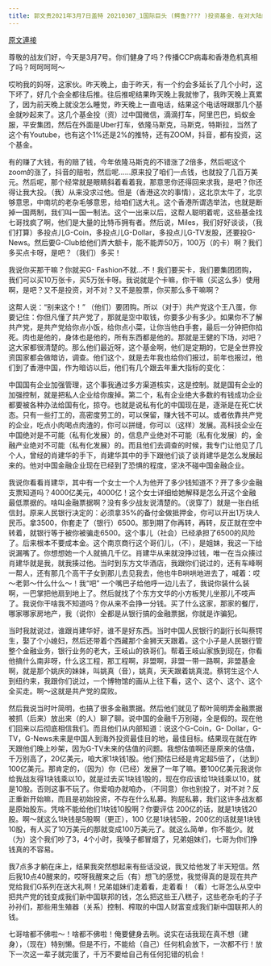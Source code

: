 ```yaml
---
title: 郭文贵2021年3月7日盖特 20210307_1国际巨头 (鳄鱼????￼)投资基金．在对大陆的金融市场价值．风险全面调查后．决定将投入大陆的资金撤出，可能部分????????????投入到我们G系列！一切都已经开始！
---
```


[原文連接](https://gnews.org/ThreadView/53480336)

尊敬的战友们好，今天是3月7号。你们健身了吗？传播CCP病毒和香港危机真相了吗？呵呵呵呵～


哎哟我的妈呀，这家伙。昨天晚上，由于昨天，有一个约会多延长了几个小时，这下坏了，好几个会全都往后推。往后推呢结果昨天晚上我就惨了，我昨天晚上真累了，因为前天晚上就没怎么睡觉，昨天晚上一直电话，结果这个电话呀跟那几个基金就吵起来了。这几个基金投（资）过中国微信，滴滴打车，阿里巴巴，蚂蚁金服，平安集团，然后在外面是Uber打车，依隆马斯克，马斯克，特斯拉，当然了这个有Youtube，也有这个1%还是2%的推特，还有ZOOM，抖音，都有投资，这个基金。


有的赚了大钱，有的赔了钱，今年依隆马斯克的不错涨了2倍多，然后呢这个zoom的涨了，抖音的赔啦，然后呢……原来投了咱们一点钱，也就投了几百万美元。然后呢，那个经常就是眼睛斜着看着我，那意思你还得回来求我，是吧？你还得让我大投。（我）从来没求过他。但是（香港这次的事情），这北京太牛了，北京够意思，中南坑的老杂毛够意思，给咱们送大礼。这个香港所谓选举法，也就是断掉一国两制，我们叫一国一制法。这个一出来以后，这帮人聪明着呢，这些基金找七哥找疯了啊，他们是大量的比特币拥有者。然后说，Miles，我们好好谈谈，（我们打算）多投点儿G-Coin，多投点儿G-Dollar，多投点儿G-TV发股，还要投G-News。然后要G-Club给他们弄大额卡，能不能弄50万，100万（的卡）啊？我们多买点卡呀，是吧？（我们）多买！


我说你买那干嘛？你就买G- Fashion不就…不！我们要买卡，我们要集团团购，我们可以买10万张卡，买5万张卡呀。我说就是个卡嘛，你干嘛（买这么多）使用啊，是吧？又不是投资，对不对？又不是股票，你买那么多干嘛啊？


这帮人说：“别来这个！” （他们）要团购。所以（对于）共产党这个王八蛋，你要记住：你但凡懂了共产党了，那就是空中取钱，你要多少有多少。如果你不了解共产党，是共产党给你点小饭，给你点小菜，让你当他白手套，最后一分钟把你掐死。肉也是他的，身体也是他的，所有东西都是他的。那就是王健的下场，对吧？这大家都很清楚的。那么他们最近呀，这个基金啊，他们是定期的，它是全世界投资国家都会做暗访，调查。他们这个，就是去年我也给你们报过，前年也报过，他们到了香港中国，作为暗访以后，他们有几个跟去年重大指标的变化：


中国国有企业加强管理，这个事我通过多方渠道核实，这是控制。就是国有企业的加强控制，就是把私人企业给你废掉。第二个，私有企业绝大多数的有钱成功企业都要被各种办法给国有化，掠夺。也就是说私有化的中国现在是，逐渐是在死亡状态。只有一些打工的，高密度劳工的，可以保留，赚大钱不可以。或者依靠共产党的企业，吃点小肉喝点肉渣的，你可以拼缝，你可以（这样）发展。高科技企业在中国绝对是不可能（私有化发展）的，信息产业绝对不可能（私有化发展）的，金融产业绝对不可能（私有化发展）的。而且他们去调查的时候，我专门让他见了几个人，曾经的肖建华的手下，肖建华其中的手下跟他们谈了谈肖建华是怎么发展起来的。他对中国金融企业现在已经到了恐惧的程度，坚决不碰中国金融企业。


我说你看看肖建华，其中有一个女士一个人为他开了多少钱知道不？开了多少金融支票知道吗？4000亿美元，4000亿！这个女士详细给她解释是怎么开这个金融最低票据的。啥叫金融票据啊？没有多少战友说清楚的。（说穿了）就是一张白纸信封。原来人民银行决定的：必须拿35%的备付金做抵押金，你可以开出1万块人民币。拿3500，你套走了（银行）6500。那到期了你再转，再转，反正就在空中转着，就银行等于被你被骗走6500。这个事儿（社会）已经承担了6500的风险了。后来根本不要成本金。这个南京商行这个哥们儿，（不），是姐妹，我这一下给说漏嘴了。你想想她一个人就搞几千亿。肖建华从来就没挣过钱，唯一在当众揍过肖建华就是我，就我揍过他。当时到东方文华酒店，我跟你们说过的，还有车峰啊一帮人，还有那几个高干子女到那儿去见我去，他也牛B哄哄地进去了，喊着：哎～老郭～什么什么～！我“吧” 一个嘴巴子给他呼一边儿去了，我说你装什么装啊，一巴掌把他扇到地上了。然后就找了个东方文华的小方板凳儿坐那儿不吱声了。我说你干啥我不知道吗？你从来不会挣一分钱。买了什么这家，那家的餐厅，哪家哪家房地产，我（说你）全都是从银行搞的金融票据，你就是诈骗犯。


当时我就说过，谁跟肖建华好，谁不是好东西。当时中国人民银行的副行长叫蔡锷生，娶了个小媳妇，然后还带着个西藏那个金狮天天跟着。这个小子是人民银行管整个金融业务，银行业务的老大，王岐山的铁哥们。帮着王岐山家族到现在，你看他搞什么南非呀，什么这工程，那工程啊，非盟啊，非盟一带一路啊，非盟基金啊，就是那个姚庆的妹妹，叫姚真（音），姚真，天天跟着姚真混。蔡锷生这个人到纽约来，我跟你们说过，一个博物馆的画从上往下看，这个、这个、这个、这个全买走。啊～这就是共产党的腐败。


然后我说当时叶简明，也搞了很多金融票据。然后他们就见了帮叶简明弄金融票据被抓（后来）放出来（的人）聊了聊。说中国的金融千万别碰，全是假的。现在他们回来以后彻底相信我们。而且他们从内部知道：说这个G-Coin，G- Dollar，G-TV，G-News未来是中国人到海外投资最佳目的地，最佳目标。结果现在就在昨天跟他们晚上吵架，因为G-TV未来的估值的问题。我想估值啊还是原来的估值，千万别高了，20亿美元，咱大家1块钱1股。他们预估已经是肯定超5倍了，（达到）100亿美元。那肯定的，（因为）你（已经）发展了一年了嘛。要100亿美元我说你给我战友得1块钱乘以10，就是过去买1块钱1股的，现在你应该给1块钱乘以10，就是10股。否则这事不玩了。你爱咱办就咱办，（不同意）你也别投了，对不对？反正重新开始嘛，而且是初始投资，不存在什么私募。狗屁私募，我们这许多战友都是原始股东。凭啥不能给他们1块钱10股啊？你要评估 200亿的话，就是1块钱20股。啊～就这么1块钱是5股啊（更正），100 亿是1块钱5股，200亿的话就是1块钱10股，有人买了10万美元的那就变成100万美元了。就这么简单，你不能少。就（为）这个我们吵了3，4个小时，我嗓子都冒烟了，兄弟姐妹们，七哥为你们挣钱真的不容易。


我7点多才躺在床上，结果我突然想起来有些话没说，我又给他发了半天短信。然后我10点40醒来的，哎呀我醒来之后（有）想飞的感觉，我觉得真的是现在共产党给我们G系列在送大礼啊！兄弟姐妹们走着看，走着看！（看）七哥怎么从空中把共产党的钱变成我们新中国联邦的钱，怎么把这些王八糕子，这些老杂毛的子子孙孙们，那些用生殖器（关系）控制、榨取的中国人财富变成我们新中国联邦人的钱。


七哥啥都不佛啦～！啥都不佛啦！俺要健身去咧。说实在话我现在真不想（建身），（现在）特别懒。但是不行，不能给（自己）任何机会放下，一次都不行！放下一次这一辈子就完蛋了，千万不要给自己有任何犯错的机会！

